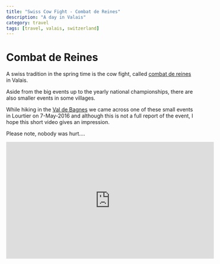 ```yaml
---
title: "Swiss Cow Fight - Combat de Reines"
description: "A day in Valais"
category: travel
tags: [travel, valais, switzerland]
---
```


# Combat de Reines

A swiss tradition in the spring time is the cow fight, called [combat
de reines](http://www.valais.ch/en/activities/culture-customs/cow-fights)
in Valais.

Aside from the big events up to the yearly national championships,
there are also smaller events in some villages.

While hiking in the [Val de Bagnes](https://en.wikipedia.org/wiki/Bagnes) we came across one of these small
events in Lourtier on 7-May-2016 and although this is not a full
report of the event, I hope this short video gives an impression.

Please note, nobody was hurt....

<iframe width="560" height="315" src="https://www.youtube.com/embed/YPZPXDizUkU" frameborder="0" allowfullscreen></iframe>

